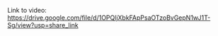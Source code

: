 Link to video: https://drive.google.com/file/d/1OPQljXbkFApPsaOTzoBvGepN1wJ1T-Sg/view?usp=share_link
